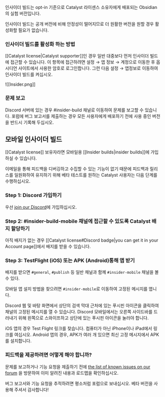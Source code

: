 인사이더 빌드는 opt-in 기준으로 Catalyst 라이센스 소유자에게 배포되는 Obsidian의 실험 버전입니다.

인사이더 빌드는 공개 버전에 비해 안정성이 떨어지므로 더 원활한 버전을 원할 경우 활성화할 필요가 없습니다.

### 인사이더 빌드를 활성화 하는 방법

[[Catalyst license|Catalyst supporter]]인 경우 일반 대중보다 먼저 인사이더 빌드에 접근할 수 있습니다. 이 항목에 접근하려면 설정 → 앱 정보 → 계정으로 이동한 후 옵시디언 사이트에서 사용한 암호로 로그인합니다. 그런 다음 설정 → 앱정보로 이동하여 인사이더 빌드를 켜십시오.

![[Insider.png]]

### 문제 보고

Discord 서버에 있는 경우 #insider-build 채널로 이동하여 문제를 보고할 수 있습니다. 포럼에 버그 보고서를 제출하는 경우 모든 사용자에게 배포하기 전에 사용 중인 버전을 반드시 기록해 두십시오.

## 모바일 인사이더 빌드

[[Catalyst license]] 보유자라면 모바일용 [[Insider builds|insider builds]]에 가입하실 수 있습니다.

이메일을 통해 피드백을 디버깅하고 수집할 수 있는 기능이 없기 때문에 피드백과 릴리스를 일원화하여 유지하기 위해 베타 테스트를 원하는 Catalyst 사용자는 다음 단계를 수행하십시오.

### Step 1: Discord 가입하기

우선 [join our Discord](https://discord.gg/veuWUTm)에 가입하십시오.

### Step 2: \#insider-build-mobile 채널에 접근할 수 있도록 Catalyst 배지 할당하기

아직 배지가 없는 경우 [[Catalyst license#Discord badge|you can get it in your Account page]]에서 배지를 받을 수 있습니다.

### Step 3: TestFlight (iOS) 또는 APK (Android)통해 앱 받기

배지를 받으면 `#general`, `#publish` 등 일반 채널과 함께 `#insider-mobile` 채널을 볼 수 있다.

모바일 앱 설치 방법을 찾으려면  `#insider-mobile`로 이동하여 고정된 메시지를 엽니다.

Discord 웹 및 바탕 화면에서 상단의 검색 막대 근처에 있는 푸시핀 아이콘을 클릭하여 채널의 고정된 메시지를 열 수 있습니다. Discord 모바일에서는 오른쪽 사이드바를 드러내기 위해 왼쪽으로 스와이프하고 상단에 있는 푸시핀 아이콘을 눌러야 합니다.

iOS 앱의 경우 Test Flight 링크를 찾습니다. 컴퓨터가 아닌 iPhone이나 iPad에서 링크를 여십시오. Android 앱의 경우, APK가 여러 개 있으면 최신 고정 메시지에서 APK를 설치합니다.


### 피드백을 제공하려면 어떻게 해야 합니까?

문제를 보고하거나 기능 요청을 제출하기 전에 [the list of known issues on our forum](https://forum.obsidian.md/t/list-of-known-issues/14286) 을 방문하여 이미 알려진 내용과 로드맵을 확인하십시오.

버그 보고서와 기능 요청을 추적하려면 평소처럼 포럼으로 보내십시오. 베타 버전을 사용해 주셔서 감사합니다!